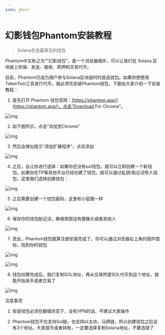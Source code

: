 ```yaml
---
icon: ghost
---
```


# 幻影钱包Phantom安装教程

> Solana生态最常见的钱包



Phantom中文称之为“”幻影钱包”，是一个浏览器插件，可以让我们在 Solana 区块链上存储、发送、接收、质押和交易代币。

目前，Phantom已成为用户参与Solana区块链时的首选钱包。如果你想使用TokenTool工具发行代币，就必须先安装Phantom钱包，下面给大家介绍一下安装教程：

1. 首先打开 Phantom 钱包官网：[https://phantom.app/](https://phantom.app/)，点击“Download For Chrome”。


![img](../.gitbook/assets/sol/phantom1.png)

2.  如下图所示，点击“添加至Chrome”

![img](../.gitbook/assets/sol/phantom2.png)

3.  然后会弹出提示“添加扩展程序”，点击添加

![img](../.gitbook/assets/sol/phantom3.png)

4. 之后，会让你进行选择：如果你还没有sol钱包，就可以立即创建一个新钱包。如果你在TP等其他平台已经创建了钱包，就可以通过私钥/助记词导入钱包，这里我们选择创建钱包：

![img](../.gitbook/assets/sol/phantom4.png)

5. 之后需要创建一个钱包密码，这里和小狐狸一样

![img](../.gitbook/assets/sol/phantom5.png)

6. 保存你的钱包助记词，确保周围没有摄像头或者其他人

![img](../.gitbook/assets/sol/phantom6.png)

7. 至此，Phantom钱包就算注册安装完成了。你可以通过浏览器右上角的插件图标，找到你的钱包

![img](../.gitbook/assets/sol/phantom7.png)

![img](../.gitbook/assets/sol/phantom8.png)

8. 钱包创建完成后，我们复制SOL地址，再从交易所提SOL代币到这个地址，就能开始发币或者交易了

![img](../.gitbook/assets/sol/phantom9.png)

注意事项

1. 安装钱包必须在翻墙状态下，没有VPN的话，不建议大家操作

2. Phantom钱包不仅支持Sol链，也支持以太坊、马蹄链，所以创建钱包之后会有3个地址。大家提币或者转账，一定要选择复制Solana地址，不要选错了